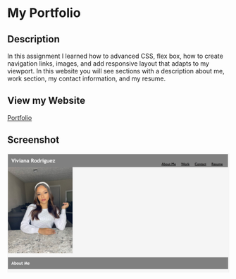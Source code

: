 # My Portfolio

## Description

In this assignment I learned how to advanced CSS, flex box, how to create navigation links, images, and add responsive layout that adapts to my viewport. In this website you will see sections with a description about me, work section, my contact information, and my resume.

## View my Website 

[Portfolio](https://vivianarodriguez1712.github.io/Portfolio-/)

## Screenshot 


![Picture of my Portfolio](./assets/images/portfoliopic.png "Logo Title Text 1") 

